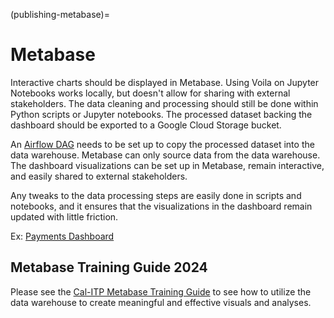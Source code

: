 (publishing-metabase)=

# Metabase

Interactive charts should be displayed in Metabase. Using Voila on Jupyter Notebooks works locally, but doesn't allow for sharing with external stakeholders. The data cleaning and processing should still be done within Python scripts or Jupyter notebooks. The processed dataset backing the dashboard should be exported to a Google Cloud Storage bucket.

An [Airflow DAG](https://github.com/cal-itp/data-infra/tree/main/airflow/dags) needs to be set up to copy the processed dataset into the data warehouse. Metabase can only source data from the data warehouse. The dashboard visualizations can be set up in Metabase, remain interactive, and easily shared to external stakeholders.

Any tweaks to the data processing steps are easily done in scripts and notebooks, and it ensures that the visualizations in the dashboard remain updated with little friction.

Ex: [Payments Dashboard](https://dashboards.calitp.org/dashboard/3-payments-performance-dashboard?transit_provider=mst)

## Metabase Training Guide 2024

Please see the [Cal-ITP Metabase Training Guide](https://caltrans.sharepoint.com/:w:/s/DOTPMPHQ-DataandDigitalServices/ERzyWpy88EJMmgaJhtfEEIwBK8p9LXWIzGr7p6xDsTg3XQ?e=rIEdQR) to see how to utilize the data warehouse to create meaningful and effective visuals and analyses.

